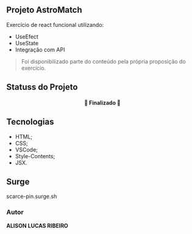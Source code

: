 ## Projeto AstroMatch

Exercício de react funcional utilizando:

- UseEfect
- UseState
- Integração com API

> Foi disponibilizado parte do conteúdo pela própria proposição do exercício.

## Statuss do Projeto
<h4 align="center"> 
	🚧  Finalizado  🚧
</h4>

## Tecnologias

- HTML;
- CSS;
- VSCode;
- Style-Contents;
- JSX.

## Surge
scarce-pin.surge.sh

### Autor

**ALISON LUCAS RIBEIRO**